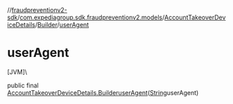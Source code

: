 //[fraudpreventionv2-sdk](../../../../index.md)/[com.expediagroup.sdk.fraudpreventionv2.models](../../index.md)/[AccountTakeoverDeviceDetails](../index.md)/[Builder](index.md)/[userAgent](user-agent.md)

# userAgent

[JVM]\

public final [AccountTakeoverDeviceDetails.Builder](index.md)[userAgent](user-agent.md)([String](https://docs.oracle.com/javase/8/docs/api/java/lang/String.html)userAgent)
